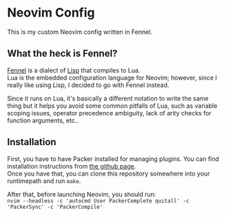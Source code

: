 # Neovim Config 
This is my custom Neovim config written in Fennel.  

## What the heck is Fennel?
[Fennel](https://fennel-lang.org) is a dialect of [Lisp][1] that compiles to Lua.  
Lua is the embedded configuration language for Neovim; however, since I really like using Lisp, I decided to go with Fennel instead.  

Since it runs on Lua, it's basically a different notation to write the same thing but it helps you avoid some 
common pitfalls of Lua, such as variable scoping issues, operator precedence ambiguity, lack of arity checks for function arguments, etc..  

## Installation
First, you have to have Packer installed for managing plugins. You can find installation instructions from [the github page](https://github.com/wbthomason/packer.nvim).  
Once you have that, you can clone this repository somewhere into your runtimepath and run `make`.  

After that, before launching Neovim, you should run:  
```nvim --headless -c 'autocmd User PackerComplete quitall' -c 'PackerSync' -c 'PackerCompile'```

[1]: https://en.wikipedia.org/wiki/Lisp_(programming_language)
